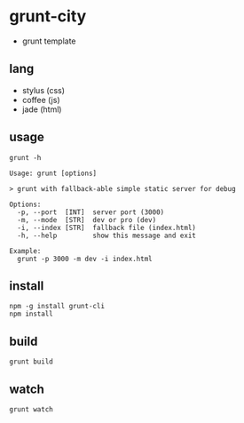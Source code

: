 # grunt-city

* grunt template

## lang

* stylus (css)
* coffee (js)
* jade (html)

## usage

```
grunt -h
```

```
Usage: grunt [options]

> grunt with fallback-able simple static server for debug

Options:
  -p, --port  [INT]  server port (3000)
  -m, --mode  [STR]  dev or pro (dev)
  -i, --index [STR]  fallback file (index.html)
  -h, --help         show this message and exit

Example:
  grunt -p 3000 -m dev -i index.html
```

## install

```
npm -g install grunt-cli
npm install
```

## build

```
grunt build
```

## watch

```
grunt watch
```



